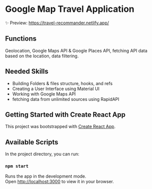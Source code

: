 # Google Map Travel Application 

✨ Preview: https://travel-recommander.netlify.app/


## Functions
Geolocation, Google Maps API & Google Places API, fetching API data based on the location, data filtering.

## Needed Skills
- Building Folders & files structure, hooks, and refs
- Creating a User Interface using Material UI
- Working with Google Maps API
- fetching data from unlimited sources using RapidAPI


## Getting Started with Create React App

This project was bootstrapped with [Create React App](https://github.com/facebook/create-react-app).

## Available Scripts

In the project directory, you can run:

### `npm start`

Runs the app in the development mode.\
Open [http://localhost:3000](http://localhost:3000) to view it in your browser.


